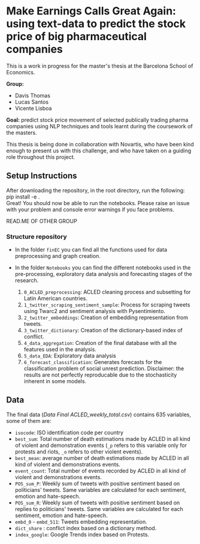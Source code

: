# Make Earnings Calls Great Again: using text-data to predict the stock price of big pharmaceutical companies

This is a work in progress for the master's thesis at the Barcelona School of Economics.

**Group:**

- Davis Thomas
- Lucas Santos
- Vicente Lisboa


**Goal:** predict stock price movement of selected publically trading pharma companies using NLP techniques and tools learnt during the coursework of the masters.

This thesis is being done in collaboration with Novartis, who have been kind enough to present us with this challenge, and who have taken on a guiding role throughout this project.



## Setup Instructions

After downloading the repository, in the root directory, run the following: \
pip install -e . \
Great! You should now be able to run the notebooks. Please raise an issue with your problem and console error warnings if you face problems.


READ.ME OF OTHER GROUP
### Structure repository

- In the folder `finEC` you can find all the functions used for data preprocessing and graph creation.
- In the folder `Notebooks` you can find the different notebooks used in the pre-processing, exploratory data analysis and forecasting stages of the research.

   1. `0_ACLED_preprocessing`: ACLED cleaning process and subsetting for Latin American countries.
   2. `1_twitter_scraping_sentiment_sample`: Process for scraping tweets using Twarc2 and sentiment analysis with Pysentimiento.
   3. `2_twitter_embeddings`: Creation of embedding representation from tweets.
   4. `3_twitter_dictionary`: Creation of the dictionary-based index of conflict.
   5. `4_data_aggregation`: Creation of the final database with all the features used in the analysis.
   6. `5_data_EDA`: Exploratory data analysis
   7. `6_forecast_classification`: Generates forecasts for the classification problem of social unrest prediction. Disclaimer: the results are not          perfectly reproducable due to the stochasticity inherent in some models.



## Data 


The final data (*Data Final ACLED_weekly_total.csv*) contains 635 variables, some of them are: 

- `isocode`: ISO identification code per country
- `best_sum`: Total number of death estimations made by ACLED in all kind of violent and demonstration events (`_p` refers to this variable only for protests and riots, `_o` refers to other violent events).
- `best_mean`: average number of death estimations made by ACLED in all kind of violent and demonstrations events.
- `event_count`: Total number of events recorded by ACLED in all kind of violent and demonstrations events.
- `POS_sum_P`: Weekly sum of tweets with positive sentiment based on politicians' tweets. Same variables are calculated for each sentiment, emotion and hate-speech. 
- `POS_sum_R`: Weekly sum of tweets with positive sentiment based on replies to politicians' tweets. Same variables are calculated for each sentiment, emotion and hate-speech. 
- `embd_0` - `embd_511`: Tweets embedding representation.
- `dict_share` : conflict index based on a dictionary method.
- `index_google`: Google Trends index based on Protests.

